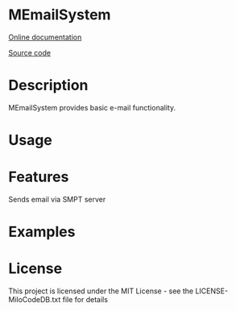MEmailSystem
===

[Online documentation](https://docs.milosolutions.com/milo-code-db/memailsystem)

[Source code](https://git.milosolutions.com/milo-code-database/memailsystem.git)

# Description

MEmailSystem provides basic e-mail functionality.

# Usage



# Features

 Sends email via SMPT server

# Examples 

# License

This project is licensed under the MIT License - see the LICENSE-MiloCodeDB.txt file for details
